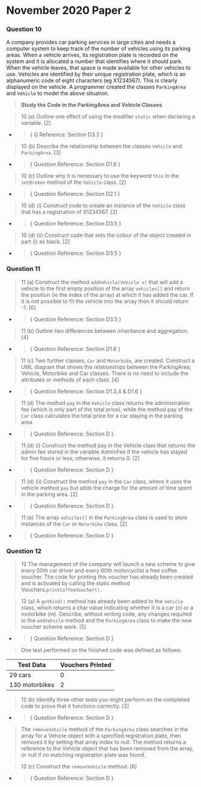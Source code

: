 # November 2020 Paper 2

### Question 10

A company provides car parking services in large cities and needs a computer system to keep track of the number of vehicles using its parking areas. 
When a vehicle arrives, its registration plate is recorded on the system and it is allocated a number that identifies where it should park. When the vehicle leaves, that space is made available for other vehicles to use. 
Vehicles are identified by their unique registration plate, which is an alphanumeric code of 
eight characters (eg X1234567). This is clearly displayed on the vehicle. 
A programmer created the classes `ParkingArea` and `Vehicle` to model the above situation. 

> **Study the Code in the ParkingArea and Vehicle Classes**

> 10 (a) Outline one effect of using the modifier `static` when declaring a variable. [2]

- > { Q Reference: Section D3.3 }

> 10 (b) Describe the relationship between the classes `Vehicle` and `ParkingArea`.	[3] 

- > { Question Reference: Section D1.6 }

> 10 (c) Outline why it is necessary to use the keyword `this` in the `setBroken` method of the  `Vehicle` class.	[2] 

- > { Question Reference: Section D2.1 }

> 10 (d) (i)	Construct code to create an instance of the `Vehicle` class that has a registration of X1234567.	[2]

- > { Question Reference: Section D3.5 }

> 10 (d) (ii)	Construct code that sets the colour of the object created in part (i) as black.	[2] 

- > { Question Reference: Section D3.5 }

### Question 11

> 11 (a) Construct the method `addVehicle(Vehicle v)` that will add a vehicle to the first empty position of the array `vehicles[]` and return the position (ie the index of the array) at which it has added the car. If it is not possible to fit the vehicle into the array 
then it should return -1.	[6] 

- > { Question Reference: Section D3.5 }

> 11 (b) Outline two differences between inheritance and aggregation.	[4]

- > { Question Reference: Section D1.6 }

> 11 (c) Two further classes, `Car` and `Motorbike`, are created. Construct a UML diagram that shows the relationships between the ParkingArea, Vehicle, Motorbike and Car classes. There is no need to include the attributes or methods of each class.	[4] 

- > { Question Reference: Section D1.3,4 & D1.6 }

 > 11 (d) The method `pay` in the `Vehicle` class returns the administration fee (which is only part of the total price), while the method pay of the `Car` class calculates the total price for a car staying in the parking area. 

 - > { Question Reference: Section D }

 > 11 (d) (i) Construct the method pay in the Vehicle class that returns the admin fee stored in the variable AdminFee if the vehicle has stayed for five hours or less; otherwise, it returns 0.	[2] 

 - > { Question Reference: Section D }

 > 11 (d) (ii) Construct the method `pay` in the `Car` class, where it uses the vehicle method `pay` but adds the charge for the amount of time spent in the parking area.	[2] 

  - > { Question Reference: Section D }

 > 11 (e) The array `vehicles[]` in the `ParkingArea` class is used to store instances of the `Car` or `Motorbike` class. [2]

 - > { Question Reference: Section D }

 ### Question 12

 > 12 The management of the company will launch a new scheme to give every 50th car driver and every 60th motorcyclist a free coffee voucher. The code for printing this voucher has already been created and is activated by calling the static method Vouchers.`printCoffeeVoucher()`. 

  > 12 (a) A `getKind()` method has already been added to the `Vehicle` class, which returns a char value indicating whether it is a car (c) or a motorbike (m). 
 Describe, without writing code, any changes required to the `addVehicle` method and the `ParkingArea` class to make the new voucher scheme work.	[5] 

  - > { Question Reference: Section D }

 > One test performed on the finished code was defined as follows: 

 Test Data | Vouchers Printed
 -----|-----
 29 cars | 0
 130 motorbikes | 2

 > 12 (b) Identify three other tests you might perform on the completed code to prove that it 
functions correctly. [3]

 - > { Question Reference: Section D }

> The `removeVehicle` method of the `ParkingArea` class searches in the array for a Vehicle 
object with a specified registration plate, then removes it by setting that array index to null. The method returns a reference to the Vehicle object that has been removed from the array, or null if no matching registration plate was found. 

> 12 (c) Construct the `removeVehicle` method. [6]

 - > { Question Reference: Section D }
